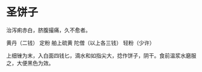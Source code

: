 # 圣饼子



治泻痢赤白，脐腹撮痛，久不愈者。

黄丹（二钱） 定粉 舶上硫黄 陀僧（以上各三钱） 轻粉（少许）

上细锉为末，入白面四钱匕，滴水和如指尖大，捻作饼子，阴干。食前温浆水磨服之，大便黑色为效。
